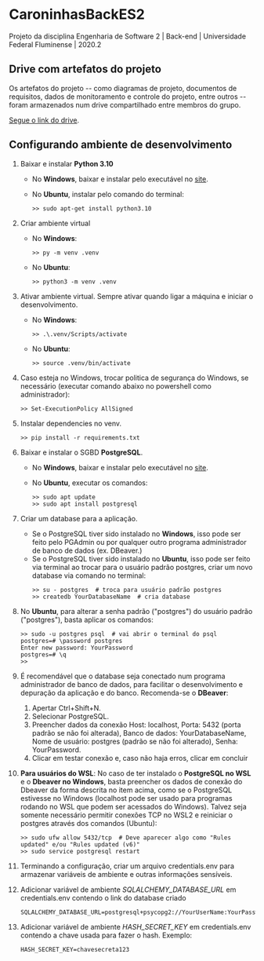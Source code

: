 # CaroninhasBackES2

Projeto da disciplina Engenharia de Software 2 | Back-end | Universidade Federal Fluminense | 2020.2

## Drive com artefatos do projeto
Os artefatos do projeto -- como diagramas de projeto, documentos de requisitos, dados de monitoramento e controle do projeto, entre outros -- foram armazenados num drive compartilhado entre membros do grupo.

[Segue o link do drive](https://www.figma.com/file/6PtYeNgpIylUNq83MlJI4r/Untitled?type=design&node-id=0%3A1&mode=design&t=AroBDAl9srNYN8Ya-).

## Configurando ambiente de desenvolvimento

1. Baixar e instalar **Python 3.10**
	- No **Windows**, baixar e instalar pelo executável no [site](https://www.python.org/downloads/).
		
	- No **Ubuntu**, instalar pelo comando do terminal:
		```shell
		>> sudo apt-get install python3.10
		```

2. Criar ambiente virtual
	- No **Windows**:
		```shell
		>> py -m venv .venv
		```
		
	- No **Ubuntu**:
		```shell
		>> python3 -m venv .venv
		```

3. Ativar ambiente virtual. Sempre ativar quando ligar a máquina e iniciar o desenvolvimento.

	- No **Windows**:
		```shell
		>> .\.venv/Scripts/activate
		```

	- No **Ubuntu**:
		```shell
		>> source .venv/bin/activate
		```

4. Caso esteja no Windows, trocar politica de segurança do Windows, se necessário (executar comando abaixo no powershell como administrador):
	```shell
	>> Set-ExecutionPolicy AllSigned
	```

5. Instalar dependencies no venv.
	```shell
	>> pip install -r requirements.txt
	```

6. Baixar e instalar o SGBD **PostgreSQL**.
	- No **Windows**, baixar e instalar pelo executável no [site](https://www.postgresql.org/download/windows/).

	- No **Ubuntu**, executar os comandos:
		```shell
		>> sudo apt update
		>> sudo apt install postgresql
		```

7. Criar um database para a aplicação.
	- Se o PostgreSQL tiver sido instalado no **Windows**, isso pode ser feito pelo PGAdmin ou por qualquer outro programa administrador de banco de dados (ex. DBeaver.)
	- Se o PostgreSQL tiver sido instalado no **Ubuntu**, isso pode ser feito via terminal ao trocar para o usuário padrão postgres, criar um novo database via comando no terminal:
		```shell
		>> su - postgres  # troca para usuário padrão postgres
		>> createdb YourDatabaseName  # cria database
		```

8. No **Ubuntu**, para alterar a senha padrão ("postgres") do usuário padrão ("postgres"), basta aplicar os comandos:
	```
	>> sudo -u postgres psql  # vai abrir o terminal do psql
	postgres=# \password postgres
	Enter new password: YourPassword
	postgres=# \q
	>>
	```

9. É recomendável que o database seja conectado num programa administrador de banco de dados, para facilitar o desenvolvimento e depuração da aplicação e do banco. Recomenda-se o **DBeaver**:
	1. Apertar Ctrl+Shift+N.
	2. Selecionar PostgreSQL.
	3. Preencher dados da conexão Host: localhost, Porta: 5432 (porta padrão se não foi alterada), Banco de dados: YourDatabaseName, Nome de usuário: postgres (padrão se não foi alterado), Senha: YourPassword.
	4. Clicar em testar conexão e, caso não haja erros, clicar em concluir

10. **Para usuários do WSL**: No caso de ter instalado o **PostgreSQL no WSL** e o **Dbeaver no Windows**, basta preencher os dados de conexão do Dbeaver da forma descrita no item acima, como se o PostgreSQL estivesse no Windows (localhost pode ser usado para programas rodando no WSL que podem ser acessados do Windows). Talvez seja somente necessário permitir conexões TCP no WSL2 e reiniciar o postgres através dos comandos (Ubuntu):
	```shell
	>> sudo ufw allow 5432/tcp  # Deve aparecer algo como "Rules updated" e/ou "Rules updated (v6)"
	>> sudo service postgresql restart
	```

11. Terminando a configuração, criar um arquivo credentials.env para armazenar variáveis de ambiente e outras informações sensíveis. 

12. Adicionar variável de ambiente *SQLALCHEMY_DATABASE_URL* em credentials.env contendo o link do database criado
	```
	SQLALCHEMY_DATABASE_URL=postgresql+psycopg2://YourUserName:YourPassword@YourHostname:5432/YourDatabaseName
	```

8. Adicionar variável de ambiente *HASH_SECRET_KEY* em credentials.env contendo a chave usada para fazer o hash. Exemplo:
	```
	HASH_SECRET_KEY=chavesecreta123
	```